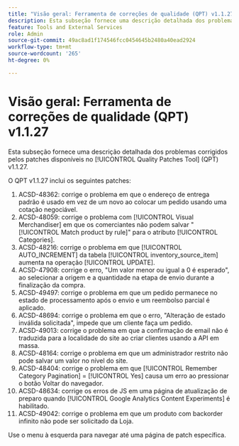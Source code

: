 ```yaml
---
title: "Visão geral: Ferramenta de correções de qualidade (QPT) v1.1.27"
description: Esta subseção fornece uma descrição detalhada dos problemas corrigidos pelos patches disponíveis no [!UICONTROL Quality Patches Tool] (QPT) v1.1.27.
feature: Tools and External Services
role: Admin
source-git-commit: 49ac8ad1f174546fcc0454645b2480a40ead2924
workflow-type: tm+mt
source-wordcount: '265'
ht-degree: 0%

---
```


# Visão geral: Ferramenta de correções de qualidade (QPT) v1.1.27

Esta subseção fornece uma descrição detalhada dos problemas corrigidos pelos patches disponíveis no [!UICONTROL Quality Patches Tool] (QPT) v1.1.27.

O QPT v1.1.27 inclui os seguintes patches:

1. ACSD-48362: corrige o problema em que o endereço de entrega padrão é usado em vez de um novo ao colocar um pedido usando uma cotação negociável.
1. ACSD-48059: corrige o problema com [!UICONTROL Visual Merchandiser] em que os comerciantes não podem salvar &quot;[!UICONTROL Match product by rule]&quot; para o atributo [!UICONTROL Categories].
1. ACSD-48216: corrige o problema em que [!UICONTROL AUTO_INCREMENT] da tabela [!UICONTROL inventory_source_item] aumenta na operação [!UICONTROL UPDATE].
1. ACSD-47908: corrige o erro, &quot;Um valor menor ou igual a 0 é esperado&quot;, ao selecionar a origem e a quantidade na etapa de envio durante a finalização da compra.
1. ACSD-49497: corrige o problema em que um pedido permanece no estado de processamento após o envio e um reembolso parcial é aplicado.
1. ACSD-48694: corrige o problema em que o erro, &quot;Alteração de estado inválida solicitada&quot;, impede que um cliente faça um pedido.
1. ACSD-49013: corrige o problema em que a confirmação de email não é traduzida para a localidade do site ao criar clientes usando a API em massa.
1. ACSD-48164: corrige o problema em que um administrador restrito não pode salvar um valor no nível do site.
1. ACSD-48404: corrige o problema em que [!UICONTROL Remember Category Pagination] = [!UICONTROL Yes] causa um erro ao pressionar o botão Voltar do navegador.
1. ACSD-48634: corrige os erros de JS em uma página de atualização de preparo quando [!UICONTROL Google Analytics Content Experiments] é habilitado.
1. ACSD-49042: corrige o problema em que um produto com backorder infinito não pode ser solicitado da Loja.

Use o menu à esquerda para navegar até uma página de patch específica.
